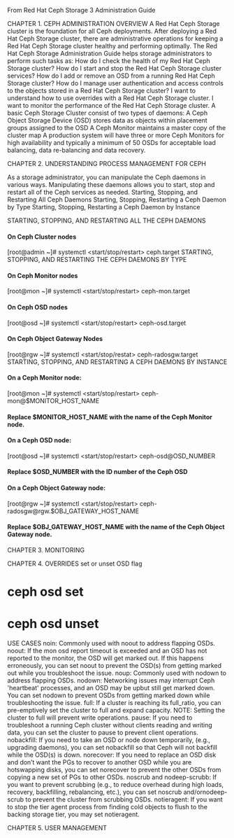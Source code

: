 From Red Hat Ceph Storage 3 Administration Guide

CHAPTER 1. CEPH ADMINISTRATION OVERVIEW
A Red Hat Ceph Storage cluster is the foundation for all Ceph deployments. After deploying a Red Hat Ceph Storage cluster, there are administrative operations for keeping a Red Hat Ceph Storage cluster healthy and performing optimally.
The Red Hat Ceph Storage Administration Guide helps storage administrators to perform such tasks as: How do I check the health of my Red Hat Ceph Storage cluster?
How do I start and stop the Red Hat Ceph Storage cluster services?
How do I add or remove an OSD from a running Red Hat Ceph Storage cluster?
How do I manage user authentication and access controls to the objects stored in a Red Hat Ceph Storage cluster?
I want to understand how to use overrides with a Red Hat Ceph Storage cluster.
I want to monitor the performance of the Red Hat Ceph Storage cluster.
A basic Ceph Storage Cluster consist of two types of daemons:
A Ceph Object Storage Device (OSD) stores data as objects within placement groups assigned to the OSD
A Ceph Monitor maintains a master copy of the cluster map
A production system will have three or more Ceph Monitors for high availability and typically a minimum of 50 OSDs for acceptable load balancing, data re-balancing and data recovery.

CHAPTER 2. UNDERSTANDING PROCESS MANAGEMENT FOR CEPH

As a storage administrator, you can manipulate the Ceph daemons in various ways. Manipulating these daemons allows you to start, stop and restart all of the Ceph services as needed.
Starting, Stopping, and Restarting All Ceph Daemons
Starting, Stopping, Restarting a Ceph Daemon by Type
Starting, Stopping, Restarting a Ceph Daemon by Instance

STARTING, STOPPING, AND RESTARTING ALL THE CEPH DAEMONS
#### On Ceph Cluster nodes
[root@admin ~]# systemctl <start/stop/restart> ceph.target
STARTING, STOPPING, AND RESTARTING THE CEPH DAEMONS BY TYPE
#### On Ceph Monitor nodes
[root@mon ~]# systemctl <start/stop/restart> ceph-mon.target
#### On Ceph OSD nodes
[root@osd ~]# systemctl <start/stop/restart> ceph-osd.target
#### On Ceph Object Gateway Nodes
[root@rgw ~]# systemctl <start/stop/restat> ceph-radosgw.target
STARTING, STOPPING, AND RESTARTING A CEPH DAEMONS BY INSTANCE
#### On a Ceph Monitor node:
[root@mon ~]# systemctl <start/stop/restart> ceph-mon@$MONITOR_HOST_NAME
#### Replace $MONITOR_HOST_NAME with the name of the Ceph Monitor node. 
#### On a Ceph OSD node:
[root@osd ~]# systemctl <start/stop/restart> ceph-osd@OSD_NUMBER
#### Replace $OSD_NUMBER with the ID number of the Ceph OSD
#### On a Ceph Object Gateway node:
[root@rgw ~]# systemctl <start/stop/restart> ceph-radosgw@rgw.$OBJ_GATEWAY_HOST_NAME
#### Replace $OBJ_GATEWAY_HOST_NAME with the name of the Ceph Object Gateway node.
CHAPTER 3. MONITORING

CHAPTER 4. OVERRIDES
set or unset OSD flag
# ceph osd set <flag>
# ceph osd unset <flag>
USE CASES
noin: Commonly used with noout to address flapping OSDs.
noout: If the mon osd report timeout is exceeded and an OSD has not reported to the monitor, the OSD will get marked out. If this happens erroneously, you can set noout to prevent the OSD(s) from getting marked out while you troubleshoot the issue.
noup: Commonly used with nodown to address flapping OSDs.
nodown: Networking issues may interrupt Ceph 'heartbeat' processes, and an OSD may be upbut still get marked down. You can set nodown to prevent OSDs from getting marked down while troubleshooting the issue.
full: If a cluster is reaching its full_ratio, you can pre-emptively set the cluster to full and expand capacity. NOTE: Setting the cluster to full will prevent write operations.
pause: If you need to troubleshoot a running Ceph cluster without clients reading and writing data, you can set the cluster to pause to prevent client operations.
nobackfill: If you need to take an OSD or node down temporarily, (e.g., upgrading daemons), you can set nobackfill so that Ceph will not backfill while the OSD(s) is down.
norecover: If you need to replace an OSD disk and don’t want the PGs to recover to another OSD while you are hotswapping disks, you can set norecover to prevent the other OSDs from copying a new set of PGs to other OSDs.
noscrub and nodeep-scrubb: If you want to prevent scrubbing (e.g., to reduce overhead during high loads, recovery, backfilling, rebalancing, etc.), you can set noscrub and/ornodeep-scrub to prevent the cluster from scrubbing OSDs.
notieragent: If you want to stop the tier agent process from finding cold objects to flush to the backing storage tier, you may set notieragent.

CHAPTER 5. USER MANAGEMENT

